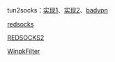 tun2socks：[实现1](https://github.com/xjasonlyu/tun2socks)、[实现2](https://github.com/eycorsican/go-tun2socks)、[badvpn](https://github.com/ambrop72/badvpn)

[redsocks](https://github.com/darkk/redsocks)

[REDSOCKS2](https://github.com/semigodking/redsocks)

[WinpkFilter](https://www.ntkernel.com/windows-packet-filter/)
